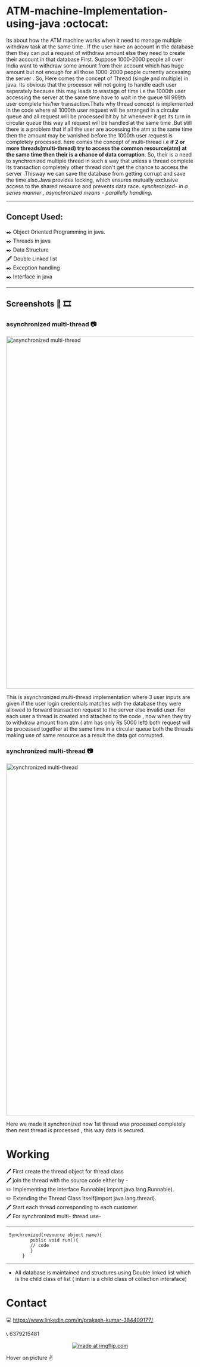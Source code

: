 # ATM-machine-Implementation-using-java :octocat: 

 Its about how the ATM machine works when it need to manage multiple withdraw task at the same time . If the user have an account in the database then they can put  a request of withdraw amount else they need to create their account in that database First.
 Suppose 1000-2000 people all over India want to withdraw some amount from their  account which has huge amount but not enough for all those 1000-2000 people currently accessing the server . So, Here comes the concept of Thread (single  and multiple) in java.
 Its obvious that the processor will not going to handle each user seperately because this may leads to wastage of time i.e the 1000th user accessing the server at the same time have to wait in the queue till 999th user complete his/her transaction.Thats why thread concept is implemented in the code where all 1000th user request will be arranged in a circular queue and all request will be processed bit by bit whenever it get its turn in circular queue this way all request will be handled at the same time .But still there is a problem that if all the user are accessing the atm at the same time then the amount may be vanished before the 1000th user request is completely processed. here comes the concept of multi-thread  i.e **if 2 or more threads(multi-thread) try to access the common resource(atm)  at the same time then their is a chance of data corruption**.
So, their is a need to  synchronized  multiple thread in such a way that unless a thread complete its transaction completely other thread don't get the chance to access the server .Thisway we can save the database from getting corrupt and save the time also.Java provides locking, which ensures mutually exclusive access to the shared resource and prevents data race.
*synchronized- in a series manner , 
asynchronized means - parallelly handling*.

---
## Concept Used:

 :black_nib: Object Oriented Programming in java.<br/>
 :black_nib: Threads in java <br/>
 :black_nib: Data Structure <br/>
   :fountain_pen: Double Linked list <br/>
 :black_nib: Exception handling <br/>
 :black_nib: Interface in java <br/>
 
 ---
 ## Screenshots :movie_camera: :film_strip:
 
 ### asynchronized multi-thread :camera:
<img width="944" alt="asynchronized multi-thread" src="https://user-images.githubusercontent.com/59432256/80273990-cbf20700-86f4-11ea-9955-4e31b8085810.PNG">


This is asynchronized multi-thread implementation where 3 user inputs are given if the user login credentials matches with the database they were allowed to forward transaction request to the server else invalid user.
 For each user a thread is created and attached to the code , now when they try to withdraw amount from atm ( atm has only Rs 5000 left)
 both request will be processed together at the same time in a circular queue both the threads making use of same resource as a result the data got corrupted.
 
 ### synchronized multi-thread :camera:
 <img width="943" alt="synchronized multi-thread" src="https://user-images.githubusercontent.com/59432256/80273558-bbd82880-86f0-11ea-94fe-73e9cb49f848.PNG">
 
 Here we made it synchronized now 1st thread was processed completely then next thread is processed , this way data is secured.
 
# Working 

:pen: First create the thread object for thread class <br/>
:pen: join the thread with the source code either by - <br/>
          	:pencil2: Implementing the interface Runnable( import java.lang.Runnable). <br/>
           :pencil2: Extending the Thread Class Itself(import java.lang.thread). <br/>
:pen: Start each thread corresponding to each customer. <br/>
:pen: For synchronized multi- thread use- <br/>

---
     Synchronized(resource object name){ 
             public void run(){ 
             // code 
             } 
          }
---       
* All database is maintained and structures using Double linked list which is the child class of list ( inturn is a child class of collection interaface)
# Contact

:computer: https://www.linkedin.com/in/prakash-kumar-384409177/

:telephone_receiver: 6379215481

<center><a href="https://imgflip.com/gif/3l3m92"><img src="https://i.imgflip.com/3l3m92.gif" title="made at imgflip.com"/></a></center>

Hover on picture  :v: 

